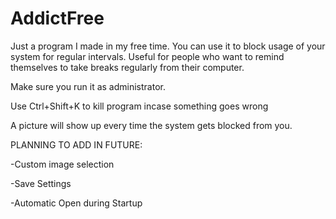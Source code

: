 # AddictFree

Just a program I made in my free time. You can use it to block usage of your system for regular intervals. Useful for people who want to remind themselves to take breaks regularly from their computer.

Make sure you run it as administrator.

Use Ctrl+Shift+K to kill program incase something goes wrong

A picture will show up every time the system gets blocked from you.

PLANNING TO ADD IN FUTURE:

-Custom image selection

-Save Settings

-Automatic Open during Startup
